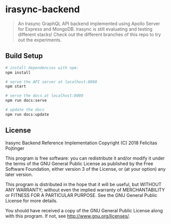 # irasync-backend

> An Irasync GraphQL API backend implemented using Apollo Server for Express and MongoDB.
> Irasync is still evaluating and testing different stacks! Check out the different branches of this repo to try out the experiments.

## Build Setup

``` bash
# install dependencies with npm:
npm install

# serve the API server at localhost:8080
npm start

# serve the docs at localhost:8080
npm run docs:serve

# update the docs
npm run docs:update
```

## License

Irasync Backend Reference Implementation
Copyright (C) 2018 Felicitas Pojtinger

This program is free software: you can redistribute it and/or modify
it under the terms of the GNU General Public License as published by
the Free Software Foundation, either version 3 of the License, or
(at your option) any later version.

This program is distributed in the hope that it will be useful,
but WITHOUT ANY WARRANTY; without even the implied warranty of
MERCHANTABILITY or FITNESS FOR A PARTICULAR PURPOSE.  See the
GNU General Public License for more details.

You should have received a copy of the GNU General Public License
along with this program.  If not, see <http://www.gnu.org/licenses/>.